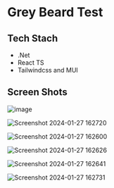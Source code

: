 <h1> Grey Beard Test</h1>

<h2>Tech Stach</h2>
<ul>
  <li>.Net</li>
  <li>React TS</li>
  <li> Tailwindcss and MUI</li>
</ul>


<h2>Screen Shots</h2>

![image](https://github.com/fasihbaig/CustomerGreyBearedTest/assets/18436257/9f681432-6bee-40c0-805c-8ee2ef0d2f2b)


![Screenshot 2024-01-27 162720](https://github.com/fasihbaig/CustomerGreyBearedTest/assets/18436257/19fd50f6-10fc-41fb-9dd4-1c06906c7017)


![Screenshot 2024-01-27 162600](https://github.com/fasihbaig/CustomerGreyBearedTest/assets/18436257/6eaa8ccc-6177-4129-a407-ae9975274772)


![Screenshot 2024-01-27 162626](https://github.com/fasihbaig/CustomerGreyBearedTest/assets/18436257/4d1aa85d-b87a-4a24-9bd7-811871cb4384)


![Screenshot 2024-01-27 162641](https://github.com/fasihbaig/CustomerGreyBearedTest/assets/18436257/b19a9f42-65bc-4e3c-9da3-39c3a26a28e6)


![Screenshot 2024-01-27 162731](https://github.com/fasihbaig/CustomerGreyBearedTest/assets/18436257/1a9bbdca-6663-40a7-8949-49a76970acec)
